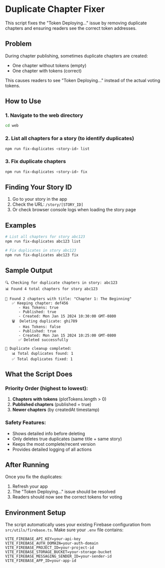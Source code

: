 # Duplicate Chapter Fixer

This script fixes the "Token Deploying..." issue by removing duplicate chapters and ensuring readers see the correct token addresses.

## Problem

During chapter publishing, sometimes duplicate chapters are created:

- One chapter without tokens (empty)
- One chapter with tokens (correct)

This causes readers to see "Token Deploying..." instead of the actual voting tokens.

## How to Use

### 1. Navigate to the web directory

```bash
cd web
```

### 2. List all chapters for a story (to identify duplicates)

```bash
npm run fix-duplicates <story-id> list
```

### 3. Fix duplicate chapters

```bash
npm run fix-duplicates <story-id> fix
```

## Finding Your Story ID

1. Go to your story in the app
2. Check the URL: `/story/[STORY_ID]`
3. Or check browser console logs when loading the story page

## Examples

```bash
# List all chapters for story abc123
npm run fix-duplicates abc123 list

# Fix duplicates in story abc123
npm run fix-duplicates abc123 fix
```

## Sample Output

```
🔍 Checking for duplicate chapters in story: abc123
📊 Found 4 total chapters for story abc123

🔄 Found 2 chapters with title: "Chapter 1: The Beginning"
   ✅ Keeping chapter: def456
      - Has Tokens: true
      - Published: true
      - Created: Mon Jan 15 2024 10:30:00 GMT-0800
   🗑️  Deleting duplicate: ghi789
      - Has Tokens: false
      - Published: true
      - Created: Mon Jan 15 2024 10:25:00 GMT-0800
      ✅ Deleted successfully

🎯 Duplicate cleanup completed:
   📊 Total duplicates found: 1
   ✅ Total duplicates fixed: 1
```

## What the Script Does

### Priority Order (highest to lowest):

1. **Chapters with tokens** (plotTokens.length > 0)
2. **Published chapters** (published = true)
3. **Newer chapters** (by createdAt timestamp)

### Safety Features:

- Shows detailed info before deleting
- Only deletes true duplicates (same title + same story)
- Keeps the most complete/recent version
- Provides detailed logging of all actions

## After Running

Once you fix the duplicates:

1. Refresh your app
2. The "Token Deploying..." issue should be resolved
3. Readers should now see the correct tokens for voting

## Environment Setup

The script automatically uses your existing Firebase configuration from `src/utils/firebase.ts`. Make sure your `.env` file contains:

```env
VITE_FIREBASE_API_KEY=your-api-key
VITE_FIREBASE_AUTH_DOMAIN=your-auth-domain
VITE_FIREBASE_PROJECT_ID=your-project-id
VITE_FIREBASE_STORAGE_BUCKET=your-storage-bucket
VITE_FIREBASE_MESSAGING_SENDER_ID=your-sender-id
VITE_FIREBASE_APP_ID=your-app-id
```
